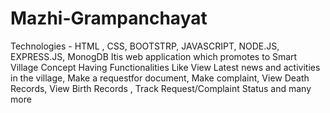 # Mazhi-Grampanchayat
  Technologies - HTML , CSS, BOOTSTRP, JAVASCRIPT, NODE.JS, EXPRESS.JS,
MonogDB
Itis web application which promotes to Smart Village Concept
Having Functionalities Like View Latest news and activities in the village,
Make a requestfor document, Make complaint, View Death Records, View
Birth Records , Track Request/Complaint Status and many more
